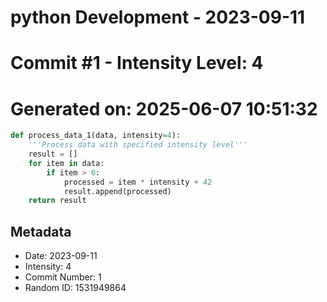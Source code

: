 ﻿# python Development - 2023-09-11
# Commit #1 - Intensity Level: 4
# Generated on: 2025-06-07 10:51:32
```python
def process_data_1(data, intensity=4):
    '''Process data with specified intensity level'''
    result = []
    for item in data:
        if item > 0:
            processed = item * intensity + 42
            result.append(processed)
    return result
```
## Metadata
- Date: 2023-09-11
- Intensity: 4
- Commit Number: 1
- Random ID: 1531949864
